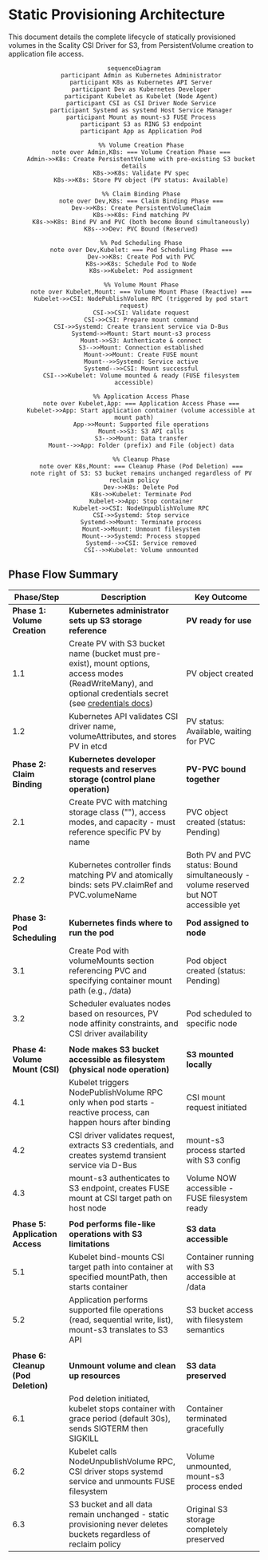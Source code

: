 # Static Provisioning Architecture

This document details the complete lifecycle of statically provisioned volumes in the Scality CSI Driver for S3, from PersistentVolume creation to application file access.

<div align="center">

```mermaid
sequenceDiagram
    participant Admin as Kubernetes Administrator
    participant K8s as Kubernetes API Server
    participant Dev as Kubernetes Developer
    participant Kubelet as Kubelet (Node Agent)
    participant CSI as CSI Driver Node Service
    participant Systemd as systemd Host Service Manager
    participant Mount as mount-s3 FUSE Process
    participant S3 as RING S3 endpoint
    participant App as Application Pod

    %% Volume Creation Phase
    note over Admin,K8s: === Volume Creation Phase ===
    Admin->>K8s: Create PersistentVolume with pre-existing S3 bucket details
    K8s->>K8s: Validate PV spec
    K8s->>K8s: Store PV object (PV status: Available)

    %% Claim Binding Phase
    note over Dev,K8s: === Claim Binding Phase ===
    Dev->>K8s: Create PersistentVolumeClaim
    K8s->>K8s: Find matching PV
    K8s->>K8s: Bind PV and PVC (both become Bound simultaneously)
    K8s-->>Dev: PVC Bound (Reserved)

    %% Pod Scheduling Phase
    note over Dev,Kubelet: === Pod Scheduling Phase ===
    Dev->>K8s: Create Pod with PVC
    K8s->>K8s: Schedule Pod to Node
    K8s->>Kubelet: Pod assignment

    %% Volume Mount Phase
    note over Kubelet,Mount: === Volume Mount Phase (Reactive) ===
    Kubelet->>CSI: NodePublishVolume RPC (triggered by pod start request)
    CSI->>CSI: Validate request
    CSI->>CSI: Prepare mount command
    CSI->>Systemd: Create transient service via D-Bus
    Systemd->>Mount: Start mount-s3 process
    Mount->>S3: Authenticate & connect
    S3-->>Mount: Connection established
    Mount->>Mount: Create FUSE mount
    Mount-->>Systemd: Service active
    Systemd-->>CSI: Mount successful
    CSI-->>Kubelet: Volume mounted & ready (FUSE filesystem accessible)

    %% Application Access Phase
    note over Kubelet,App: === Application Access Phase ===
    Kubelet->>App: Start application container (volume accessible at mount path)
    App->>Mount: Supported file operations
    Mount->>S3: S3 API calls
    S3-->>Mount: Data transfer
    Mount-->>App: Folder (prefix) and File (object) data

    %% Cleanup Phase
    note over K8s,Mount: === Cleanup Phase (Pod Deletion) ===
    note right of S3: S3 bucket remains unchanged regardless of PV reclaim policy
    Dev->>K8s: Delete Pod
    K8s->>Kubelet: Terminate Pod
    Kubelet->>App: Stop container
    Kubelet->>CSI: NodeUnpublishVolume RPC
    CSI->>Systemd: Stop service
    Systemd->>Mount: Terminate process
    Mount->>Mount: Unmount filesystem
    Mount-->>Systemd: Process stopped
    Systemd-->>CSI: Service removed
    CSI-->>Kubelet: Volume unmounted
```

</div>

## Phase Flow Summary

| Phase/Step | Description | Key Outcome |
|------------|-------------|-------------|
| **Phase 1: Volume Creation** | **Kubernetes administrator sets up S3 storage reference** | **PV ready for use** |
| 1.1 | Create PV with S3 bucket name (bucket must pre-exist), mount options, access modes (ReadWriteMany), and optional credentials secret (see [credentials docs](ring-s3-credentials-management.md)) | PV object created |
| 1.2 | Kubernetes API validates CSI driver name, volumeAttributes, and stores PV in etcd | PV status: Available, waiting for PVC |
| **Phase 2: Claim Binding** | **Kubernetes developer requests and reserves storage (control plane operation)** | **PV-PVC bound together** |
| 2.1 | Create PVC with matching storage class (""), access modes, and capacity - must reference specific PV by name | PVC object created (status: Pending) |
| 2.2 | Kubernetes controller finds matching PV and atomically binds: sets PV.claimRef and PVC.volumeName | Both PV and PVC status: Bound simultaneously - volume reserved but NOT accessible yet |
| **Phase 3: Pod Scheduling** | **Kubernetes finds where to run the pod** | **Pod assigned to node** |
| 3.1 | Create Pod with volumeMounts section referencing PVC and specifying container mount path (e.g., /data) | Pod object created (status: Pending) |
| 3.2 | Scheduler evaluates nodes based on resources, PV node affinity constraints, and CSI driver availability | Pod scheduled to specific node |
| | | |
| **Phase 4: Volume Mount (CSI)** | **Node makes S3 bucket accessible as filesystem (physical node operation)** | **S3 mounted locally** |
| 4.1 | Kubelet triggers NodePublishVolume RPC only when pod starts - reactive process, can happen hours after binding | CSI mount request initiated |
| 4.2 | CSI driver validates request, extracts S3 credentials, and creates systemd transient service via D-Bus | mount-s3 process started with S3 config |
| 4.3 | mount-s3 authenticates to S3 endpoint, creates FUSE mount at CSI target path on host node | Volume NOW accessible - FUSE filesystem ready |
| | | |
| **Phase 5: Application Access** | **Pod performs file-like operations with S3 limitations** | **S3 data accessible** |
| 5.1 | Kubelet bind-mounts CSI target path into container at specified mountPath, then starts container | Container running with S3 accessible at /data |
| 5.2 | Application performs supported file operations (read, sequential write, list), mount-s3 translates to S3 API | S3 bucket access with filesystem semantics |
| | | |
| **Phase 6: Cleanup (Pod Deletion)** | **Unmount volume and clean up resources** | **S3 data preserved** |
| 6.1 | Pod deletion initiated, kubelet stops container with grace period (default 30s), sends SIGTERM then SIGKILL | Container terminated gracefully |
| 6.2 | Kubelet calls NodeUnpublishVolume RPC, CSI driver stops systemd service and unmounts FUSE filesystem | Volume unmounted, mount-s3 process ended |
| 6.3 | S3 bucket and all data remain unchanged - static provisioning never deletes buckets regardless of reclaim policy | Original S3 storage completely preserved |
